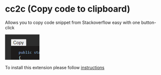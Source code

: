 # cc2c (Copy code to clipboard)

Allows you to copy code snippet from Stackoverflow easy with one button-click

![example](images/copy-button.png)



To install this extension please follow [instructions](https://developer.chrome.com/docs/extensions/)


